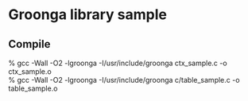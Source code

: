 # Groonga library sample
## Compile
   % gcc -Wall -O2 -lgroonga -I/usr/include/groonga ctx_sample.c -o ctx_sample.o  
   % gcc -Wall -O2 -lgroonga -I/usr/include/groonga c/table_sample.c -o table_sample.o
